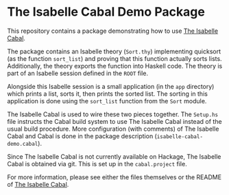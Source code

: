 # The Isabelle Cabal Demo Package

This repository contains a package demonstrating how to use [The Isabelle Cabal](https://github.com/fkj/isabelle-cabal).

The package contains an Isabelle theory (`Sort.thy`) implementing quicksort (as the function `sort_list`) and proving that this function actually sorts lists.
Additionally, the theory exports the function into Haskell code.
The theory is part of an Isabelle session defined in the `ROOT` file.

Alongside this Isabelle session is a small application (in the `app` directory) which prints a list, sorts it, then prints the sorted list.
The sorting in this application is done using the `sort_list` function from the `Sort` module.

The Isabelle Cabal is used to wire these two pieces together.
The `Setup.hs` file instructs the Cabal build system to use The Isabelle Cabal instead of the usual build procedure.
More configuration (with comments) of The Isabelle Cabal and Cabal is done in the package description (`isabelle-cabal-demo.cabal`).

Since The Isabelle Cabal is not currently available on Hackage, The Isabelle Cabal is obtained via git.
This is set up in the `cabal.project` file.

For more information, please see either the files themselves or the README of [The Isabelle Cabal](https://github.com/fkj/isabelle-cabal).
